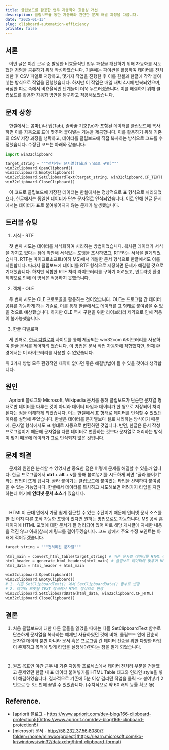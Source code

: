 ```yaml
---
title: 클립보드를 활용한 업무 자동화와 효율성 개선
description: 클립보드를 통한 자동화와 관련한 문제 해결 과정을 다룹니다.
date: "2025-01-13"
slug: clipboard-automation-efficiency
private: false
---
```


## 서론

&nbsp;&nbsp;&nbsp;이번 글은 야간 근무 중 발생한 비효율적인 업무 과정을 개선하기 위해 자동화를 시도했던 경험을 공유하기 위해 작성하였습니다. 기존에는 파이썬을 활용하여 데이터를 전처리한 후 CSV 파일로 저장하고, 몇가지 작업을 진행한 후 이를 한셀과 한글에 각각 붙여넣는 방식으로 작업을 진행했습니다. 하지만 이 작업은 매일 새벽 4시에 반복되었으며, 극심한 피로 속에서 비효율적인 단계들이 더욱 두드러졌습니다. 이를 해결하기 위해 클립보드를 활용한 자동화 방안을 탐구하고 적용해보았습니다.

## 문제 상황

&nbsp;&nbsp;&nbsp;한셀에서는 콤마(,)나 탭(Tab), 줄바꿈 기호(\n)가 포함된 데이터를 클립보드에 복사하면 이를 자동으로 표에 맞추어 붙여넣는 기능을 제공합니다. 이를 활용하기 위해 기존의 CSV 저장 과정을 생략하고, 데이터를 클립보드에 직접 복사하는 방식으로 코드를 수정했습니다. 수정된 코드는 아래와 같습니다:

```python
import win32clipboard

target_string = """전처리된 문자열(Tab과 \n으로 구별)"""
win32clipboard.OpenClipboard()
win32clipboard.EmptyClipboard()
win32clipboard.SetClipboardText(target_string, win32clipboard.CF_TEXT)
win32clipboard.CloseClipboard()
```

&nbsp;&nbsp;&nbsp;이 코드로 클립보드에 저장한 데이터는 한셀에서는 정상적으로 표 형식으로 처리되었으나, 한글에서는 동일한 데이터가 단순 문자열로 인식되었습니다. 이로 인해 한글 문서에서는 데이터가 표로 붙여넣어지지 않는 문제가 발생했습니다.

## 트러블 슈팅

1. 서식 - RTF

&nbsp;&nbsp;&nbsp;첫 번째 시도는 데이터를 서식화하여 처리하는 방법이었습니다. 복사된 데이터가 서식을 가지고 있다는 점에 착안해 서식있는 포맷을 조사하였고, RTF라는 서식을 알게되었습니다. RTF는 마이크로소프트(이하 MS)에서 개발한 문서 형식으로 한글에서도 이를 지원합니다. 따라서 클립보드에 데이터를 RTF 형식으로 저장하면 문제가 해결될 것으로 기대했습니다. 하지만 적합한 RTF 처리 라이브러리를 구하기 어려웠고, 인트라넷 환경 제약으로 인해 이 방식은 적용하지 못했습니다.

2. 객체 - OLE

&nbsp;&nbsp;&nbsp;두 번째 시도는 OLE 프로토콜을 활용하는 것이었습니다. OLE는 프로그램 간 데이터 공유를 가능하게 하는 기술로, 이를 통해 한글에서도 데이터를 표 형태로 붙여넣을 수 있을 것으로 예상했습니다. 하지만 OLE 역시 구현을 위한 라이브러리 제약으로 인해 적용이 불가능했습니다.

3. 한글 디벨로퍼

&nbsp;&nbsp;&nbsp;세 번째로, [한글 디벨로퍼](https://developer.hancom.com/) 사이트를 통해 제공되는 win32com 라이브러리를 사용하여 한글 문서를 제어하려 했습니다. 이 방법은 문서 작업 자동화에 적합했지만, 현재 환경에서는 이 라이브러리를 사용할 수 없었습니다.

위 3가지 방법 모두 환경적인 제약이 없다면 좋은 해결방법이 될 수 있을 것이라 생각합니다.

## 원인

&nbsp;&nbsp;&nbsp;Apriorit 블로그와 Microsoft, Wikipedia 문서를 통해 클립보드가 단순한 문자열 형태로만 데이터를 다루는 것이 아니라 데이터 타입과 데이터가 한 쌍으로 저장되어 처리된다는 점을 이해하게 되었습니다. 이는 한셀에서 표 형태로 데이터를 인식할 수 있었던 이유를 설명해 주었습니다. 한셀은 데이터를 문자열보다 셀로 처리하는 방식이기 때문에, 문자열 형식에서도 표 형태로 자동으로 변환하던 것입니다. 반면, 한글은 문서 작성 프로그램이기 때문에 문자열을 다른 데이터로 변환하는 것보다 문자열로 처리하는 방식이 맞기 때문에 데이터가 표로 인식되지 않은 것입니다.

## 문제 해결

&nbsp;&nbsp;&nbsp;문제의 원인은 분석할 수 있었지만 중요한 점은 어떻게 문제를 해결할 수 있을까 입니다. 한글 프로그램에서 **ctrl** + **alt** + **v**를 통해 붙여넣기를 시도하게 되면 "골라 붙이기" 라는 팝업이 뜨게 됩니다. 골라 붙이기는 클립보드에 붙여있는 타입을 선택하여 붙여넣을 수 있는 기능입니다. 한셀에서 데이터를 복사하고 시도해보면 어려가지 타입을 지원하는데 여기에 **인터넷 문서 소스**가 있습니다.

#

&nbsp;&nbsp;&nbsp;HTML이 군대 안에서 가장 쉽게 접근할 수 있는 수단이기 때문에 인터넷 문서 소스를 한 것 이지 다른 조작 가능한 포맷이 있다면 원하는 방법으로도 가능합니다. MS 공식 홈페이지에 HTML 포맷에 대한 문서가 잘 정리되어 있어 따로 해당 게시글에 자세한 내용을 적진 않고 아래(참조)에 링크를 걸어두겠습니다. 코드 상에서 주요 수정 포인트는 아래에 적어두겠습니다.

```python
target_string = """전처리된 문자열"""

html_main = convert_html_table(target_string) # 기존 문자열 데이터를 HTML 테이블로 만들기
html_header = generate_html_headers(html_main) # 클립보드 데이터에 맞추어 HEADER 붙이기
html_data = html_header + html_main

win32clipboard.OpenClipboard()
win32clipboard.EmptyClipboard()
# 1. 기존 SetClipboardText() 에서 SetClipboardData() 함수로 변경
# 2. 데이터 포맷을 TEXT 형식에서 HTML 형식으로 변경
win32clipboard.SetClipboardData(html_data, win32clipboard.CF_HTML)
win32clipboard.CloseClipboard()
```

## 결론

1. 처음 클립보드에 대한 다른 글들을 읽었을 때에는 다들 SetClipboardText 함수로 단순하게 문자열을 복사하는 예제만 사용하였던 것에 비해, 클립보드 안에 단순히 문자열 데이터 뿐만 아니라 문서 혹은 프로그램 간 데이터 전송을 위한 다양한 타입이 존재하고 목적에 맞게 타입을 설정해야한다는 점을 알게 되었습니다.

#

2. 원초 목표인 야간 근무 내 기존 자동화 프로세스에서 데이터 전처리 부분을 건들였고 문제였던 한글 내 표 데이터 붙여넣기를 HTML Table 태그와 인라인 style을 넣어 해결하였습니다. 결과적으로 기존에 5분 이상 걸리던 작업을 클릭 -> 붙여넣기 2번으로 `단 5초` 만에 끝낼 수 있었습니다. (수치적으로 약 60 배의 능률 확보 😎)

## Reference.

- [apriorit 블로그 - https://www.apriorit.com/dev-blog/166-clipboard-protection5](https://www.apriorit.com/dev-blog/166-clipboard-protection5)
- [microsoft 문서 - http://58.232.37.56:8080/?folder=/home/minwoo/project](https://learn.microsoft.com/ko-kr/windows/win32/dataxchg/html-clipboard-format)
